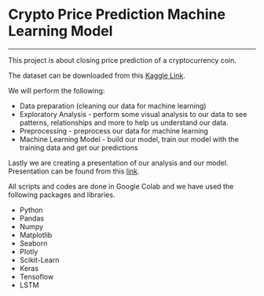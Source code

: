 # Crypto Price Prediction Machine Learning Model

---
This project is about closing price prediction of a cryptocurrency coin. 

The dataset can be downloaded from this [Kaggle Link](https://www.kaggle.com/datasets/kaushiksuresh147/top-10-cryptocurrencies-historical-dataset).

We will perform the following: 
  * Data preparation (cleaning our data for machine learning)
  * Exploratory Analysis - perform some visual analysis to our data to see patterns, relationships and more to help us understand our data. 
  * Preprocessing - preprocess our data for machine learning
  * Machine Learning Model - build our model, train our model with the training data and get our predictions

Lastly we are creating a presentation of our analysis and our model. 
Presentation can be found from this [link](https://docs.google.com/presentation/d/1X4pYOtJ2snaMTNodaHBLqmLr5HbLFZhy-l0Bu1ZF-GE/edit?usp=sharing).

All scripts and codes are done in Google Colab and we have used the following packages and libraries.
  * Python
  * Pandas
  * Numpy
  * Matplotlib
  * Seaborn
  * Plotly
  * Scikit-Learn
  * Keras
  * Tensoflow
  * LSTM

